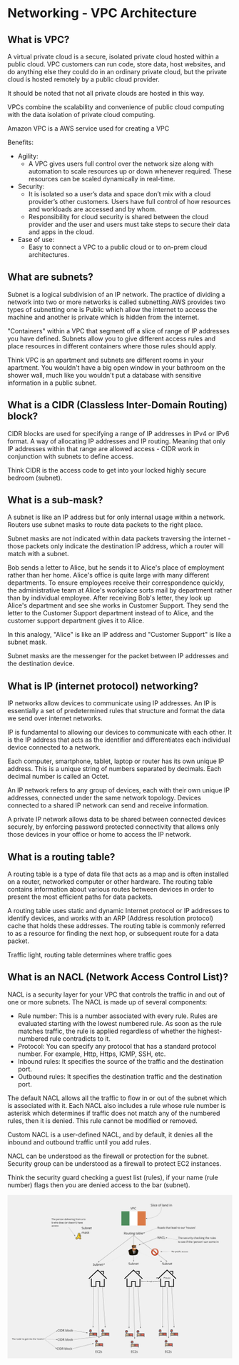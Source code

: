 # Networking - VPC Architecture

## What is VPC?

A virtual private cloud is a secure, isolated private cloud hosted within a public cloud. VPC customers can run code, store data, host websites, and do anything else they could do in an ordinary private cloud, but the private cloud is hosted remotely by a public cloud provider.

It should be noted that not all private clouds are hosted in this way.

VPCs combine the scalability and convenience of public cloud computing with the data isolation of private cloud computing.

Amazon VPC is a AWS service used for creating a VPC

Benefits:

- Agility:
  - A VPC gives users full control over the network size along with automation to scale resources up or down whenever required. These resources can be scaled dynamically in real-time.
- Security:
  - It is isolated so a user’s data and space don’t mix with a cloud provider’s other customers. Users have full control of how resources and workloads are accessed and by whom.
  - Responsibility for cloud security is shared between the cloud provider and the user and users must take steps to secure their data and apps in the cloud.
- Ease of use:
  - Easy to connect a VPC to a public cloud or to on-prem cloud architectures.

## What are subnets?

Subnet is a logical subdivision of an IP network. The practice of dividing a network into two or more networks is called subnetting.AWS provides two types of subnetting one is Public which allow the internet to access the machine and another is private which is hidden from the internet.

"Containers" within a VPC that segment off a slice of range of IP addresses you have defined. Subnets allow you to give different access rules and place resources in different containers where those rules should apply.

Think VPC is an apartment and subnets are different rooms in your apartment. You wouldn't have a big open window in your bathroom on the shower wall, much like you wouldn't put a database with sensitive information in a public subnet.

## What is a CIDR (Classless Inter-Domain Routing) block?

CIDR blocks are used for specifying a range of IP addresses in IPv4 or IPv6 format. A way of allocating IP addresses and IP routing. Meaning that only IP addresses within that range are allowed access - CIDR work in conjunction with subnets to define access.

Think CIDR is the access code to get into your locked highly secure bedroom (subnet).

## What is a sub-mask?

A subnet is like an IP address but for only internal usage within a network. Routers use subnet masks to route data packets to the right place.

Subnet masks are not indicated within data packets traversing the internet - those packets only indicate the destination IP address, which a router will match with a subnet.

Bob sends a letter to Alice, but he sends it to Alice's place of employment rather than her home. Alice's office is quite large with many different departments. To ensure employees receive their correspondence quickly, the administrative team at Alice's workplace sorts mail by department rather than by individual employee. After receiving Bob's letter, they look up Alice's department and see she works in Customer Support. They send the letter to the Customer Support department instead of to Alice, and the customer support department gives it to Alice.

In this analogy, "Alice" is like an IP address and "Customer Support" is like a subnet mask.

Subnet masks are the messenger for the packet between IP addresses and the destination device.

## What is IP (internet protocol) networking?

IP networks allow devices to communicate using IP addresses. An IP is essentially a set of predetermined rules that structure and format the data we send over internet networks.

IP is fundamental to allowing our devices to communicate with each other. It is the IP address that acts as the identifier and differentiates each individual device connected to a network.

Each computer, smartphone, tablet, laptop or router has its own unique IP address. This is a unique string of numbers separated by decimals. Each decimal number is called an Octet.

An IP network refers to any group of devices, each with their own unique IP addresses, connected under the same network topology. Devices connected to a shared IP network can send and receive information.

A private IP network allows data to be shared between connected devices securely, by enforcing password protected connectivity that allows only those devices in your office or home to access the IP network.

## What is a routing table?

A routing table is a type of data file that acts as a map and is often installed on a router, networked computer or other hardware. The routing table contains information about various routes between devices in order to present the most efficient paths for data packets.

A routing table uses static and dynamic Internet protocol or IP addresses to identify devices, and works with an ARP (Address resolution protocol) cache that holds these addresses. The routing table is commonly referred to as a resource for finding the next hop, or subsequent route for a data packet.

Traffic light, routing table determines where traffic goes

## What is an NACL (Network Access Control List)?

NACL is a security layer for your VPC that controls the traffic in and out of one or more subnets. The NACL is made up of several components:

- Rule number: This is a number associated with every rule. Rules are evaluated starting with the lowest numbered rule. As soon as the rule matches traffic, the rule is applied regardless of whether the highest-numbered rule contradicts to it.
- Protocol: You can specify any protocol that has a standard protocol number. For example, Http, Https, ICMP, SSH, etc.
- Inbound rules: It specifies the source of the traffic and the destination port.
- Outbound rules: It specifies the destination traffic and the destination port.

The default NACL allows all the traffic to flow in or out of the subnet which is associated with it. Each NACL also includes a rule whose rule number is asterisk which determines if traffic does not match any of the numbered rules, then it is denied. This rule cannot be modified or removed.

Custom NACL is a user-defined NACL, and by default, it denies all the inbound and outbound traffic until you add rules.

NACL can be understood as the firewall or protection for the subnet. Security group can be understood as a firewall to protect EC2 instances.

Think the security guard checking a guest list (rules), if your name (rule number) flags then you are denied access to the bar (subnet).

![](../img/VPC_diagram.png)
